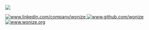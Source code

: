 <!-- SHARP CORNER ![image](https://github.com/wonize/.github/assets/64307152/1d84758a-d04d-4d7e-95af-afdd8f7bcc12) -->
[![](https://github.com/wonize/.github/assets/64307152/c8c03826-64c0-4ac1-8d44-0d95d11b0b2e)](#)

<a taget="_blank" href="https://linkedin.com/company/wonize">
<img alt="www.linkedin.com/company/wonize" src="https://github.com/wonize/.github/assets/64307152/5c4ef548-eff6-4e1a-a5a7-34773c0dd4b1" />
</a>

<a target="_blank" href="https://github.com/wonize">
<img alt="www.github.com/wonize" src="https://github.com/wonize/.github/assets/64307152/a8924db6-7f22-419b-aa7c-a9c3fe347263" />
</a>

<a target="_blank" href="https://wonize.org">
<img alt="www.wonize.org" src="https://github.com/wonize/.github/assets/64307152/155e2d49-966b-4d02-bc5b-657e9235b690" />
</a>
